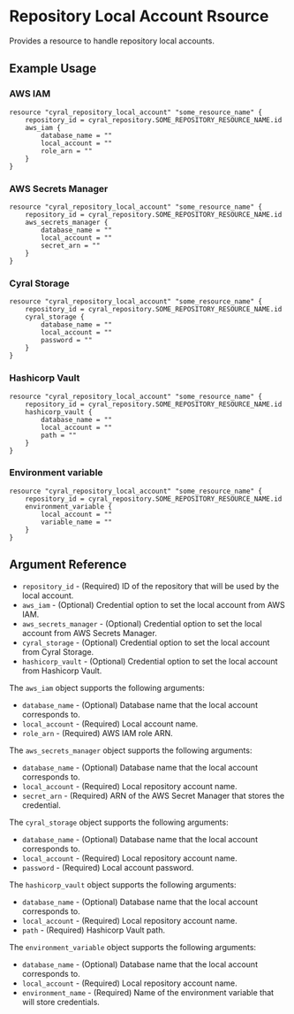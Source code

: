 # Repository Local Account Rsource

Provides a resource to handle repository local accounts.

## Example Usage

### AWS IAM

```hcl
resource "cyral_repository_local_account" "some_resource_name" {
    repository_id = cyral_repository.SOME_REPOSITORY_RESOURCE_NAME.id
    aws_iam {
        database_name = ""
        local_account = ""
        role_arn = ""
    }
}
```

### AWS Secrets Manager

```hcl
resource "cyral_repository_local_account" "some_resource_name" {
    repository_id = cyral_repository.SOME_REPOSITORY_RESOURCE_NAME.id
    aws_secrets_manager {
        database_name = ""
        local_account = ""
        secret_arn = ""
    }
}
```

### Cyral Storage

```hcl
resource "cyral_repository_local_account" "some_resource_name" {
    repository_id = cyral_repository.SOME_REPOSITORY_RESOURCE_NAME.id
    cyral_storage {
        database_name = ""
        local_account = ""
        password = ""
    }
}
```

### Hashicorp Vault

```hcl
resource "cyral_repository_local_account" "some_resource_name" {
    repository_id = cyral_repository.SOME_REPOSITORY_RESOURCE_NAME.id
    hashicorp_vault {
        database_name = ""
        local_account = ""
        path = ""
    }
}
```

### Environment variable

```hcl
resource "cyral_repository_local_account" "some_resource_name" {
    repository_id = cyral_repository.SOME_REPOSITORY_RESOURCE_NAME.id
    environment_variable {
        local_account = ""
        variable_name = ""
    }
}
```

## Argument Reference

* `repository_id` - (Required) ID of the repository that will be used by the local account.
* `aws_iam` - (Optional) Credential option to set the local account from AWS IAM.
* `aws_secrets_manager` - (Optional) Credential option to set the local account from AWS Secrets Manager.
* `cyral_storage` - (Optional) Credential option to set the local account from Cyral Storage.
* `hashicorp_vault` - (Optional) Credential option to set the local account from Hashicorp Vault.

The `aws_iam` object supports the following arguments:

* `database_name` - (Optional) Database name that the local account corresponds to.
* `local_account` - (Required) Local account name.
* `role_arn` - (Required) AWS IAM role ARN.

The `aws_secrets_manager` object supports the following arguments:

* `database_name` - (Optional) Database name that the local account corresponds to.
* `local_account` - (Required) Local repository account name.
* `secret_arn` - (Required) ARN of the AWS Secret Manager that stores the credential.

The `cyral_storage` object supports the following arguments:

* `database_name` - (Optional) Database name that the local account corresponds to.
* `local_account` - (Required) Local repository account name.
* `password` - (Required) Local account password.

The `hashicorp_vault` object supports the following arguments:

* `database_name` - (Optional) Database name that the local account corresponds to.
* `local_account` - (Required) Local repository account name.
* `path` - (Required) Hashicorp Vault path.

The `environment_variable` object supports the following arguments:

* `database_name` - (Optional) Database name that the local account corresponds to.
* `local_account` - (Required) Local repository account name.
* `environment_name` - (Required) Name of the environment variable that will store credentials.
